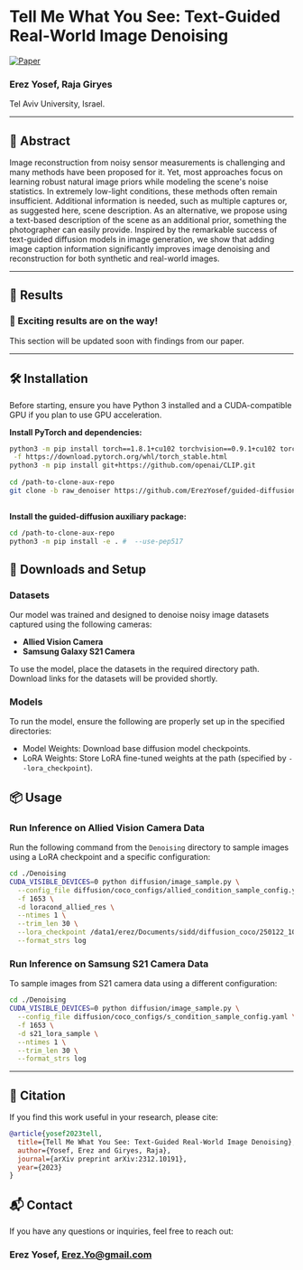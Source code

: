 # Tell Me What You See: Text-Guided Real-World Image Denoising

[![Paper](https://img.shields.io/badge/arXiv-2312.10191-b31b1b)](https://arxiv.org/abs/2312.10191)

### **Erez Yosef, Raja Giryes**  
 Tel Aviv University, Israel.

---

## 📌 Abstract

Image reconstruction from noisy sensor measurements is challenging and many methods have been proposed for it. Yet, most approaches focus on learning robust natural image priors while modeling the scene's noise statistics. In extremely low-light conditions, these methods often remain insufficient. Additional information is needed, such as multiple captures or, as suggested here, scene description. As an alternative, we propose using a text-based description of the scene as an additional prior, something the photographer can easily provide. Inspired by the remarkable success of text-guided diffusion models in image generation, we show that adding image caption information significantly improves image denoising and reconstruction for both synthetic and real-world images.

---


## 🧪 Results

### 🎉 Exciting results are on the way!  
This section will be updated soon with findings from our paper.

---

## 🛠️ Installation

Before starting, ensure you have Python 3 installed and a CUDA-compatible GPU if you plan to use GPU acceleration.

**Install PyTorch and dependencies:**

```bash
python3 -m pip install torch==1.8.1+cu102 torchvision==0.9.1+cu102 torchaudio==0.8.1 \
 -f https://download.pytorch.org/whl/torch_stable.html
python3 -m pip install git+https://github.com/openai/CLIP.git
 
cd /path-to-clone-aux-repo
git clone -b raw_denoiser https://github.com/ErezYosef/guided-diffusion-clip
   
```

**Install the guided-diffusion auxiliary package:**

```bash
cd /path-to-clone-aux-repo
python3 -m pip install -e . #  --use-pep517
```

## 📁 Downloads and Setup

### Datasets 

Our model was trained and designed to denoise noisy image datasets captured using the following cameras:

- **Allied Vision Camera**  
- **Samsung Galaxy S21 Camera**

To use the model, place the datasets in the required directory path.  
Download links for the datasets will be provided shortly.

### Models 
To run the model, ensure the following are properly set up in the specified directories:

* Model Weights: Download base diffusion model checkpoints.
* LoRA Weights: Store LoRA fine-tuned weights at the path (specified by `--lora_checkpoint`).


## 📦 Usage


### Run Inference on Allied Vision Camera Data

Run the following command from the `Denoising` directory to sample images using a LoRA checkpoint and a specific configuration:

```bash
cd ./Denoising
CUDA_VISIBLE_DEVICES=0 python diffusion/image_sample.py \
  --config_file diffusion/coco_configs/allied_condition_sample_config.yaml \
  -f 1653 \
  -d loracond_allied_res \
  --ntimes 1 \
  --trim_len 30 \
  --lora_checkpoint /data1/erez/Documents/sidd/diffusion_coco/250122_1010_lora_allied_cond_res130_gac2/ema_0.9999_1300000.pt \
  --format_strs log
```

### Run Inference on Samsung S21 Camera Data

To sample images from S21 camera data using a different configuration:

```bash
cd ./Denoising
CUDA_VISIBLE_DEVICES=0 python diffusion/image_sample.py \
  --config_file diffusion/coco_configs/s_condition_sample_config.yaml \
  -f 1653 \
  -d s21_lora_sample \
  --ntimes 1 \
  --trim_len 30 \
  --format_strs log
```

---



## 📜 Citation

If you find this work useful in your research, please cite:

```bibtex
@article{yosef2023tell,
  title={Tell Me What You See: Text-Guided Real-World Image Denoising},
  author={Yosef, Erez and Giryes, Raja},
  journal={arXiv preprint arXiv:2312.10191},
  year={2023}
}
```

## 📬 Contact

If you have any questions or inquiries, feel free to reach out:  
### **Erez Yosef**, [Erez.Yo@gmail.com](mailto:erez.yo@gmail.com)






